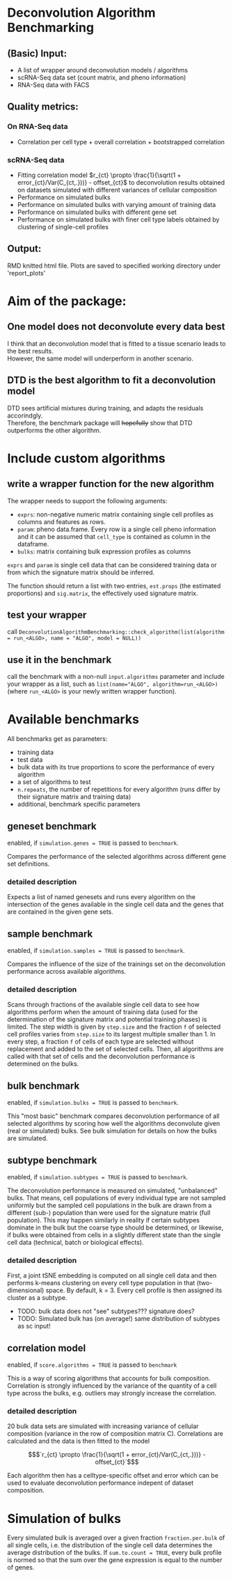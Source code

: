 # Deconvolution Algorithm Benchmarking

## (Basic) Input:  
* A list of wrapper around deconvolution models / algorithms
* scRNA-Seq data set (count matrix, and pheno information)
* RNA-Seq data with FACS

## Quality metrics: 
### On RNA-Seq data
* Correlation per cell type + overall correlation + bootstrapped correlation

### scRNA-Seq data  
* Fitting correlation model $`r_{ct} \propto \frac{1}{\sqrt(1 + error_{ct}/Var(C_{ct,.}))} - offset_{ct}`$ to deconvolution results obtained on datasets simulated with different variances of cellular composition
* Performance on simulated bulks
* Performance on simulated bulks with varying amount of training data
* Performance on simulated bulks with different gene set
* Performance on simulated bulks with finer cell type labels obtained by clustering of single-cell profiles

## Output: 
RMD knitted html file. Plots are saved to specified working directory under 'report_plots'

# Aim of the package: 
## One model does not deconvolute every data best
I think that an deconvolution model that is fitted to a tissue scenario leads to the best results.  
However, the same model will underperform in another scenario. 
## DTD is the best algorithm to fit a deconvolution model
DTD sees artificial mixtures during training, and adapts the residuals accorindgly.  
Therefore, the benchmark package will ~~hopefully~~ show that DTD outperforms the other algorithm. 


# Include custom algorithms
## write a wrapper function for the new algorithm
The wrapper needs to support the following arguments:
  - `exprs`: non-negative numeric matrix containing single cell profiles as columns and features as rows.
  - `param`: pheno data.frame. Every row is a single cell pheno information and it can be assumed that `cell_type` is contained as column in the dataframe.
  - `bulks`: matrix containing bulk expression profiles as columns

`exprs` and `param` is single cell data that can be considered training data or from which the signature matrix should be inferred.
  
The function should return a list with two entries, `est.props` (the estimated proportions) and `sig.matrix`, the effectively used signature matrix.

## test your wrapper
call `DeconvolutionAlgorithmBenchmarking::check_algorithm(list(algorithm = run_<ALGO>, name = "ALGO", model = NULL))`

## use it in the benchmark
call the benchmark with a non-null `input.algorithms` parameter and include your wrapper as a list, such as `list(name="ALGO", algorithm=run_<ALGO>)` (where `run_<ALGO>` is your newly written wrapper function).

# Available benchmarks
All benchmarks get as parameters:
  - training data
  - test data
  - bulk data with its true proportions to score the performance of every algorithm
  - a set of algorithms to test
  - `n.repeats`, the number of repetitions for every algorithm (runs differ by their signature matrix and training data)
  - additional, benchmark specific parameters

## geneset benchmark
enabled, if `simulation.genes = TRUE` is passed to `benchmark`.

Compares the performance of the selected algorithms across different gene set definitions.

### detailed description
Expects a list of named genesets and runs every algorithm on the intersection of the genes available in the single cell data and the genes that are contained in the given gene sets.

## sample benchmark
enabled, if `simulation.samples = TRUE` is passed to `benchmark`.

Compares the influence of the size of the trainings set on the deconvolution performance across available algorithms.

### detailed description
Scans through fractions of the available single cell data to see how algorithms perform when the amount of training data (used for the determination of the signature matrix and potential training phases) is limited. The step width is given by `step.size` and the fraction `f` of selected cell profiles varies from `step.size` to its largest multiple smaller than 1. In every step, a fraction `f` of cells of each type are selected without replacement and added to the set of selected cells. Then, all algorithms are called with that set of cells and the deconvolution performance is determined on the bulks.

## bulk benchmark
enabled, if `simulation.bulks = TRUE` is passed to `benchmark`.

This "most basic" benchmark compares deconvolution performance of all selected algorithms by scoring how well the algorithms deconvolute given (real or simulated) bulks. See bulk simulation for details on how the bulks are simulated.

## subtype benchmark
enabled, if `simulation.subtypes = TRUE` is passed to `benchmark`.

The deconvolution performance is measured on simulated, "unbalanced" bulks. That means, cell populations of every individual type are not sampled uniformly but the sampled cell populations in the bulk are drawn from a different (sub-) population than were used for the signature matrix (full population). This may happen similarly in reality if certain subtypes dominate in the bulk but the coarse type should be determined, or likewise, if bulks were obtained from cells in a slightly different state than the single cell data (technical, batch or biological effects).

### detailed description
First, a joint tSNE embedding is computed on all single cell data and then performs k-means clustering on every cell type population in that (two-dimensional) space. By default, k = 3. Every cell profile is then assigned its cluster as a subtype. 


- TODO: bulk data does not "see" subtypes??? signature does?
- TODO: Simulated bulk has (on average!) same distribution of subtypes as sc input!

## correlation model
enabled, if `score.algorithms = TRUE` is passed to `benchmark`

This is a way of scoring algorithms that accounts for bulk composition. Correlation is strongly influenced by the variance of the quantity of a cell type across the bulks, e.g. outliers may strongly increase the correlation. 

### detailed description
20 bulk data sets are simulated with increasing variance of cellular composition (variance in the row of composition matrix C). Correlations are calculated and the data is then fitted to the model
```math
$`r_{ct} \propto \frac{1}{\sqrt(1 + error_{ct}/Var(C_{ct,.}))} - offset_{ct}`$
```
Each algorithm then has a celltype-specific offset and error which can be used to evaluate deconvolution performance indepent of dataset composition.


# Simulation of bulks

Every simulated bulk is averaged over a given fraction `fraction.per.bulk` of all single cells, i.e. the distribution of the single cell data determines the average distribution of the bulks. If `sum.to.count = TRUE`, every bulk profile is normed so that the sum over the gene expression is equal to the number of genes.
